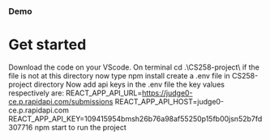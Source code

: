 ### Demo

# Get started 
Download the code on your VScode.
On terminal cd .\CS258-project\ if the file is not at this directory
now type npm install
create a .env file in CS258-project directory
Now add api keys in the .env file the key values respectively are:
REACT_APP_API_URL=https://judge0-ce.p.rapidapi.com/submissions
REACT_APP_API_HOST=judge0-ce.p.rapidapi.com 
REACT_APP_API_KEY=109415954bmsh26b76a98af55250p15fb00jsn52b7fd307716
npm start to run the project
